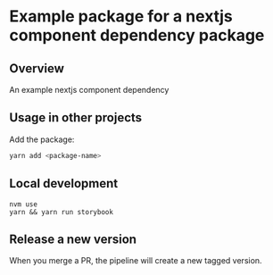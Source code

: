 # Example package for a nextjs component dependency package

## Overview

An example nextjs component dependency

## Usage in other projects

Add the package:

```bash
yarn add <package-name>
```

## Local development

```
nvm use
yarn && yarn run storybook
```

## Release a new version

When you merge a PR, the pipeline will create a new tagged version.
